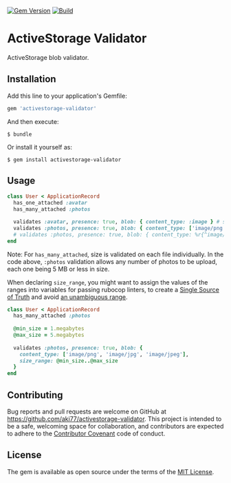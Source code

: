 [![Gem Version](https://badge.fury.io/rb/activestorage-validator.svg)](https://rubygems.org/gems/activestorage-validator)
[![Build](https://github.com/aki77/activestorage-validator/workflows/Build/badge.svg)](https://github.com/aki77/activestorage-validator/actions)

# ActiveStorage Validator

ActiveStorage blob validator.

## Installation

Add this line to your application's Gemfile:

```ruby
gem 'activestorage-validator'
```

And then execute:

    $ bundle

Or install it yourself as:

    $ gem install activestorage-validator

## Usage

```ruby
class User < ApplicationRecord
  has_one_attached :avatar
  has_many_attached :photos

  validates :avatar, presence: true, blob: { content_type: :image } # supported options: :image, :audio, :video, :text
  validates :photos, presence: true, blob: { content_type: ['image/png', 'image/jpg', 'image/jpeg'], size_range: 1..5.megabytes }
  # validates :photos, presence: true, blob: { content_type: %r{^image/}, size_range: 1..5.megabytes }
end
```
Note: For `has_many_attached`, size is validated on each file individually. In the code above, `:photos` validation allows any number of photos to be upload, each one being 5 MB or less in size.

When declaring `size_range`, you might want to assign the values of the ranges into variables for passing rubocop linters, to create a [Single Source of Truth](https://www.talend.com/resources/single-source-truth/) and avoid [an unambiguous range](https://github.com/rubocop/rubocop/blob/master/lib/rubocop/cop/lint/ambiguous_range.rb).

```ruby
class User < ApplicationRecord
  has_many_attached :photos
  
  @min_size = 1.megabytes
  @max_size = 5.megabytes
  
  validates :photos, presence: true, blob: {
    content_type: ['image/png', 'image/jpg', 'image/jpeg'],
    size_range: @min_size..@max_size
  }
end
```

## Contributing

Bug reports and pull requests are welcome on GitHub at https://github.com/aki77/activestorage-validator. This project is intended to be a safe, welcoming space for collaboration, and contributors are expected to adhere to the [Contributor Covenant](http://contributor-covenant.org) code of conduct.

## License

The gem is available as open source under the terms of the [MIT License](https://opensource.org/licenses/MIT).
